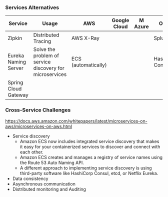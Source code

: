 ### Services Alternatives

| Service | Usage | AWS | Google Cloud | M Azure | Other |
| ------- | ----- | --- | ------------ | ------- | ----- |
| Zipkin | Distributed Tracing | AWS X-Ray | | | Splunk |
| Eureka Naming Server | Solve the problem of service discovery for microservices | ECS (automatically) | | | Hashicorp Consul |
| Spring Cloud Gateway | | | | | |


### Cross-Service Challenges
https://docs.aws.amazon.com/whitepapers/latest/microservices-on-aws/microservices-on-aws.html
- Service discovery
  - Amazon ECS now includes integrated service discovery that makes it easy for your containerized services to discover and connect with each other. 
  - Amazon ECS creates and manages a registry of service names using the Route 53 Auto Naming API.
  - A different approach to implementing service discovery is using third-party software like HashiCorp Consul, etcd, or Netflix Eureka.
- Data consistency
- Asynchronous communication
- Distributed monitoring and Auditing
